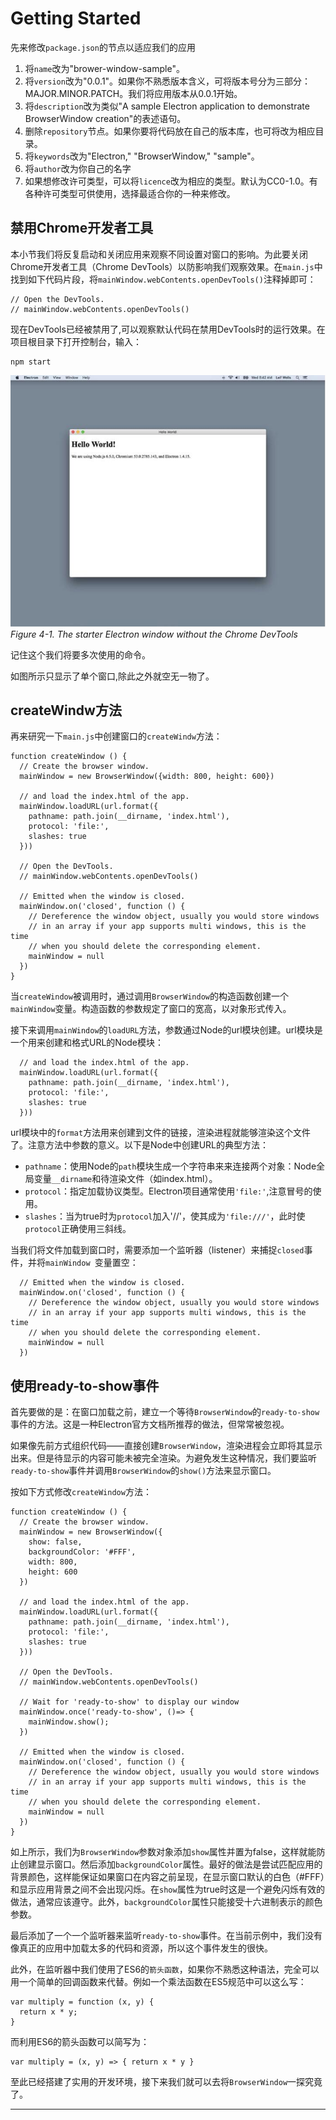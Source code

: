 # Getting Started
先来修改`package.json`的节点以适应我们的应用   
1. 将`name`改为"brower-window-sample"。
2. 将`version`改为"0.0.1"。如果你不熟悉版本含义，可将版本号分为三部分：MAJOR.MINOR.PATCH。我们将应用版本从0.0.1开始。
3. 将`description`改为类似"A sample Electron application to demonstrate BrowserWindow creation"的表述语句。
4. 删除`repository`节点。如果你要将代码放在自己的版本库，也可将改为相应目录。
5. 将`keywords`改为"Electron," "BrowserWindow," "sample"。
6. 将`author`改为你自己的名字
7. 如果想修改许可类型，可以将`licence`改为相应的类型。默认为CC0-1.0。有各种许可类型可供使用，选择最适合你的一种来修改。

## 禁用Chrome开发者工具
本小节我们将反复启动和关闭应用来观察不同设置对窗口的影响。为此要关闭Chrome开发者工具（Chrome DevTools）以防影响我们观察效果。在`main.js`中找到如下代码片段，将`mainWindow.webContents.openDevTools()`注释掉即可：
```
// Open the DevTools.   
// mainWindow.webContents.openDevTools()
```
现在DevTools已经被禁用了,可以观察默认代码在禁用DevTools时的运行效果。在项目根目录下打开控制台，输入：
```
npm start
```

![4.1](https://github.com/Housz/Electron-From-Beginner-to-Pro/blob/master/imgs/4.1.jpg)  
*Figure 4-1. The starter Electron window without the Chrome DevTools*  

记住这个我们将要多次使用的命令。  

如图所示只显示了单个窗口,除此之外就空无一物了。

## createWindw方法

再来研究一下`main.js`中创建窗口的`createWindw`方法：
```
function createWindow () {
  // Create the browser window.
  mainWindow = new BrowserWindow({width: 800, height: 600})

  // and load the index.html of the app.
  mainWindow.loadURL(url.format({
    pathname: path.join(__dirname, 'index.html'),
    protocol: 'file:',
    slashes: true
  }))

  // Open the DevTools.
  // mainWindow.webContents.openDevTools()

  // Emitted when the window is closed.
  mainWindow.on('closed', function () {
    // Dereference the window object, usually you would store windows
    // in an array if your app supports multi windows, this is the time
    // when you should delete the corresponding element.
    mainWindow = null
  })
}
```
当`createWindow`被调用时，通过调用`BrowserWindow`的构造函数创建一个`mainWindow`变量。构造函数的参数规定了窗口的宽高，以对象形式传入。

接下来调用`mainWindow`的`loadURL`方法，参数通过Node的url模块创建。url模块是一个用来创建和格式URL的Node模块：
```
  // and load the index.html of the app.
  mainWindow.loadURL(url.format({
    pathname: path.join(__dirname, 'index.html'),
    protocol: 'file:',
    slashes: true
  }))
```
url模块中的`format`方法用来创建到文件的链接，渲染进程就能够渲染这个文件了。注意方法中参数的意义。以下是Node中创建URL的典型方法：
* `pathname`：使用Node的`path`模块生成一个字符串来来连接两个对象：Node全局变量`__dirname`和待渲染文件（如index.html）。
* `protocol`：指定加载协议类型。Electron项目通常使用`'file:'`,注意冒号的使用。
* `slashes`：当为true时为`protocol`加入'//'，使其成为`'file:///'`，此时使`protocol`正确使用三斜线。

当我们将文件加载到窗口时，需要添加一个监听器（listener）来捕捉`closed`事件，并将`mainWindow `变量置空：
```
  // Emitted when the window is closed.
  mainWindow.on('closed', function () {
    // Dereference the window object, usually you would store windows
    // in an array if your app supports multi windows, this is the time
    // when you should delete the corresponding element.
    mainWindow = null
  })
```


## 使用ready-to-show事件
首先要做的是：在窗口加载之前，建立一个等待`BrowserWindow`的`ready-to-show`事件的方法。这是一种Electron官方文档所推荐的做法，但常常被忽视。  

如果像先前方式组织代码——直接创建`BrowserWindow`，渲染进程会立即将其显示出来。但是待显示的内容可能未被完全渲染。为避免发生这种情况，我们要监听`ready-to-show`事件并调用`BrowserWindow`的`show()`方法来显示窗口。

按如下方式修改`createWindow`方法：
```
function createWindow () {
  // Create the browser window.
  mainWindow = new BrowserWindow({
    show: false,
    backgroundColor: '#FFF',
    width: 800, 
    height: 600
  })

  // and load the index.html of the app.
  mainWindow.loadURL(url.format({
    pathname: path.join(__dirname, 'index.html'),
    protocol: 'file:',
    slashes: true
  }))

  // Open the DevTools.
  // mainWindow.webContents.openDevTools()

  // Wait for 'ready-to-show' to display our window
  mainWindow.once('ready-to-show', ()=> {
    mainWindow.show();
  })

  // Emitted when the window is closed.
  mainWindow.on('closed', function () {
    // Dereference the window object, usually you would store windows
    // in an array if your app supports multi windows, this is the time
    // when you should delete the corresponding element.
    mainWindow = null
  })
}
```
如上所示，我们为`BrowserWindow`参数对象添加`show`属性并置为false，这样就能防止创建显示窗口。然后添加`backgroundColor`属性。最好的做法是尝试匹配应用的背景颜色，这样能保证如果窗口在内容之前呈现，在显示窗口默认的白色（#FFF）和显示应用背景之间不会出现闪烁。在`show`属性为true时这是一个避免闪烁有效的做法，通常应该遵守。此外，`backgroundColor`属性只能接受十六进制表示的颜色参数。

最后添加了一个一个监听器来监听`ready-to-show`事件。在当前示例中，我们没有像真正的应用中加载太多的代码和资源，所以这个事件发生的很快。

此外，在监听器中我们使用了ES6的`箭头函数`，如果你不熟悉这种语法，完全可以用一个简单的回调函数来代替。例如一个乘法函数在ES5规范中可以这么写：
```
var multiply = function (x, y) {
  return x * y;
}
```
而利用ES6的箭头函数可以简写为：
```
var multiply = (x, y) => { return x * y }
```
至此已经搭建了实用的开发环境，接下来我们就可以去将`BrowserWindow`一探究竟了。    


---------------------------